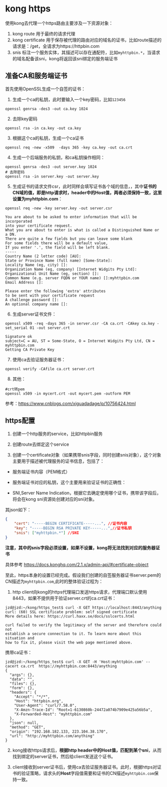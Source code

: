 # kong https 

使用kong去代理一个https路由主要涉及一下资源对象：

1. kong route 用于最终的请求代理
2. kong certificate 用于保存被代理的路由对应的域名的证书，比如route描述的请求是：/get，全请求为https://httpbin.com
3. snis 标注一个服务实体，其描述可以存在通配符，比如`myhttpbin.*`，当请求的域名配备该sni，kong将返回该sni绑定的服务端证书

## 准备CA和服务端证书

首先使用OpenSSL生成一个自签的证书：

1. 生成一个ca的私钥，此时要输入一个key密码，比如`123456`
```shell
openssl genrsa -des3 -out ca.key 1024
```
2. 去除key密码
```shell
openssl rsa -in ca.key -out ca.key
```
3. 根据这个ca的私钥，生成一个ca证书
```shell
openssl req -new -x509  -days 365 -key ca.key -out ca.crt
```
4. 生成一个后端服务的私钥，和ca私钥操作相同：
```shell
openssl genrsa -des3 -out server.key 1024
# 去除密码
openssl rsa -in server.key -out server.key
```

5. 生成证书的请求文件csr，此时同样会填写证书各个域的信息，，其中**证书的CN域的值，即是http请求时，header中的Host值，两者必须保持一致，这里设置为myhttpbin.com**： 
```shell
openssl req -new -key server.key -out server.csr

You are about to be asked to enter information that will be incorporated
into your certificate request.
What you are about to enter is what is called a Distinguished Name or a DN.
There are quite a few fields but you can leave some blank
For some fields there will be a default value,
If you enter '.', the field will be left blank.
-----
Country Name (2 letter code) [AU]:
State or Province Name (full name) [Some-State]:
Locality Name (eg, city) []:
Organization Name (eg, company) [Internet Widgits Pty Ltd]:
Organizational Unit Name (eg, section) []:
Common Name (e.g. server FQDN or YOUR name) []:myhttpbin.com
Email Address []:

Please enter the following 'extra' attributes
to be sent with your certificate request
A challenge password []:
An optional company name []:

```

6. 生成server证书文件：
```shell
openssl x509 -req -days 365 -in server.csr -CA ca.crt -CAkey ca.key -set_serial 01 -out server.crt

Signature ok
subject=C = AU, ST = Some-State, O = Internet Widgits Pty Ltd, CN = myhttpbin.com
Getting CA Private Key

```

7. 使用ca去验证服务器证书：
```shell
openssl verify -CAfile ca.crt server.crt
```

8. 其他：
```shell
#crt转pem
openssl x509 -in mycert.crt -out mycert.pem -outform PEM
```

参考：https://www.cnblogs.com/xiguadadage/p/10756424.html

## https配置

1. 创建一个http服务的service，比如httpbin服务

2. 创建route去绑定这个service

3. 创建一个certificate对象（如果携带snis字段，同时创建snis对象），这个对象主要用于描述被代理服务的证书信息，包括了：

- 服务端证书内容（PEM格式）

- 服务端证书对应的私钥，这个主要用来验证证书的正确性：

- SNI,Server Name Indication，根据它去确定使用哪个证书，携带该字段后，将会在kong sni资源处创建对应的sni对象。

其json如下：

```json
{	
    "cert": "-----BEGIN CERTIFICATE-----...", //证书内容
    "key": "-----BEGIN RSA PRIVATE KEY-----...",//证书私钥
    "snis": ["myhttpbin.*"] //SNI
}
```

**注意，其中的snis字段必须设置，如果不设置，kong将无法找到对应的服务器证书**

具体参考 https://docs.konghq.com/2.1.x/admin-api/#certificate-object

至此，https本身的设置已经完成。假设我们创建的自签服务器证书server.pem的CN描述为`myhttpbin.com`,此时的整体验证过程为：

1. http client向kong的https代理端口发送https请求，代理端口默认使用8443，如果不提供用于验证server.crt的ca.crt证书：
```
jzd@jzd:~/kong/https_test$ curl -X GET https://localhost:8443/anything
curl: (60) SSL certificate problem: self signed certificate
More details here: https://curl.haxx.se/docs/sslcerts.html

curl failed to verify the legitimacy of the server and therefore could not
establish a secure connection to it. To learn more about this situation and
how to fix it, please visit the web page mentioned above.

```

携带ca证书：

```
jzd@jzd:~/kong/https_test$ curl -X GET -H 'Host:myhttpbin.com' --cacert ca.crt  https://myhttpbin.com:8443/anything
{
  "args": {}, 
  "data": "", 
  "files": {}, 
  "form": {}, 
  "headers": {
    "Accept": "*/*", 
    "Host": "httpbin.org", 
    "User-Agent": "curl/7.58.0", 
    "X-Amzn-Trace-Id": "Root=1-6130860b-24472a074b7909e425a56b5a", 
    "X-Forwarded-Host": "myhttpbin.com"
  }, 
  "json": null, 
  "method": "GET", 
  "origin": "192.168.182.133, 223.104.38.170", 
  "url": "http://myhttpbin.com/anything"
}

```

2. kong接收https请求后，**根据http header中的Host值，匹配到某个sni**，从而找到绑定的server证书，然后给client发送这个证书。

3. client接收到server证书后，使用ca去验证服务器证书。此时，根据https对证书的验证策略，请求头的**Host**字段值需要和证书的CN描述`myhttpbin.com`保持一致。

